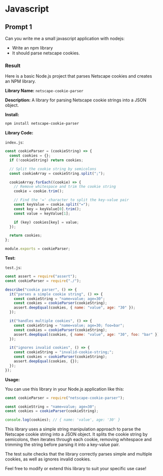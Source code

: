 # Javascript

## Prompt 1

Can you write me a small javascript application with nodejs:

- Write an npm library
- It should parse netscape cookies.

### Result

Here is a basic Node.js project that parses Netscape cookies and creates an NPM library.

**Library Name:** `netscape-cookie-parser`

**Description:** A library for parsing Netscape cookie strings into a JSON object.

**Install:**

```bash
npm install netscape-cookie-parser
```

**Library Code:**

`index.js`:

```javascript
const cookieParser = (cookieString) => {
  const cookies = {};
  if (!cookieString) return cookies;

  // Split the cookie string by semicolons
  const cookieArray = cookieString.split(";");

  cookieArray.forEach((cookie) => {
    // Remove whitespace and trim the cookie string
    cookie = cookie.trim();

    // Find the '=' character to split the key-value pair
    const keyValue = cookie.split("=");
    const key = keyValue[0].trim();
    const value = keyValue[1];

    if (key) cookies[key] = value;
  });

  return cookies;
};

module.exports = cookieParser;
```

**Test:**

`test.js`:

```javascript
const assert = require("assert");
const cookieParser = require("./");

describe("cookie parser", () => {
  it("parses a simple cookie string", () => {
    const cookieString = "name=value; age=30";
    const cookies = cookieParser(cookieString);
    assert.deepEqual(cookies, { name: "value", age: "30" });
  });

  it("handles multiple cookies", () => {
    const cookieString = "name=value; age=30; foo=bar";
    const cookies = cookieParser(cookieString);
    assert.deepEqual(cookies, { name: "value", age: "30", foo: "bar" });
  });

  it("ignores invalid cookies", () => {
    const cookieString = "invalid-cookie-string;";
    const cookies = cookieParser(cookieString);
    assert.deepEqual(cookies, {});
  });
});
```

**Usage:**

You can use this library in your Node.js application like this:

```javascript
const cookieParser = require("netscape-cookie-parser");

const cookieString = "name=value; age=30";
const cookies = cookieParser(cookieString);

console.log(cookies); // { name: 'value', age: '30' }
```

This library uses a simple string manipulation approach to parse the Netscape cookie string into a JSON object. It splits the cookie string by semicolons, then iterates through each cookie, removing whitespace and trimming the string before parsing it into a key-value pair.

The test suite checks that the library correctly parses simple and multiple cookies, as well as ignores invalid cookies.

Feel free to modify or extend this library to suit your specific use case!
